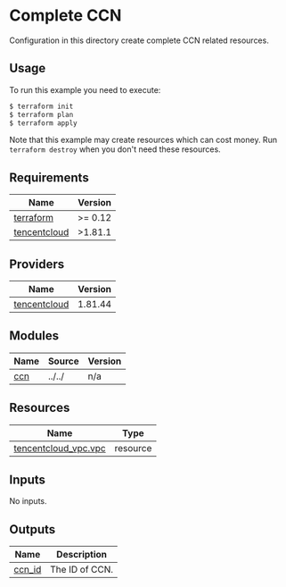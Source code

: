 # Complete CCN

Configuration in this directory create complete CCN related resources.

## Usage

To run this example you need to execute:

```bash
$ terraform init
$ terraform plan
$ terraform apply
```

Note that this example may create resources which can cost money. Run `terraform destroy` when you don't need these resources.

<!-- BEGIN_TF_DOCS -->
## Requirements

| Name | Version |
|------|---------|
| <a name="requirement_terraform"></a> [terraform](#requirement\_terraform) | >= 0.12 |
| <a name="requirement_tencentcloud"></a> [tencentcloud](#requirement\_tencentcloud) | >1.81.1 |

## Providers

| Name | Version |
|------|---------|
| <a name="provider_tencentcloud"></a> [tencentcloud](#provider\_tencentcloud) | 1.81.44 |

## Modules

| Name | Source | Version |
|------|--------|---------|
| <a name="module_ccn"></a> [ccn](#module\_ccn) | ../../ | n/a |

## Resources

| Name | Type |
|------|------|
| [tencentcloud_vpc.vpc](https://registry.terraform.io/providers/tencentcloudstack/tencentcloud/latest/docs/resources/vpc) | resource |

## Inputs

No inputs.

## Outputs

| Name | Description |
|------|-------------|
| <a name="output_ccn_id"></a> [ccn\_id](#output\_ccn\_id) | The ID of CCN. |
<!-- END_TF_DOCS -->